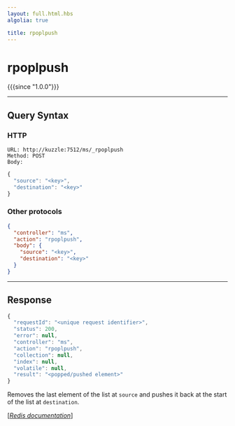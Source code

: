 ```yaml
---
layout: full.html.hbs
algolia: true

title: rpoplpush
---
```


# rpoplpush

{{{since "1.0.0"}}}




---

## Query Syntax

### HTTP

```http
URL: http://kuzzle:7512/ms/_rpoplpush
Method: POST  
Body:
```


```js
{
  "source": "<key>",
  "destination": "<key>"
}
```



### Other protocols


```json
{
  "controller": "ms",
  "action": "rpoplpush",
  "body": {
    "source": "<key>",
    "destination": "<key>"
  }
}
```

---

## Response

```javascript
{
  "requestId": "<unique request identifier>",
  "status": 200,
  "error": null,
  "controller": "ms",
  "action": "rpoplpush",
  "collection": null,
  "index": null,
  "volatile": null,
  "result": "<popped/pushed element>"
}
```

Removes the last element of the list at `source` and pushes it back at the start of the list at `destination`.

[[_Redis documentation_]](https://redis.io/commands/rpoplpush)
